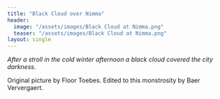 ```yaml
---
title: "Black Cloud over Nimma"
header:
  image: "/assets/images/Black Cloud at Nimma.png"
  teaser: "/assets/images/Black Cloud at Nimma.png"
layout: single
---
```


*After a stroll in the cold winter afternoon a black cloud covered the city darkness.*

Original picture by Floor Toebes. Edited to this monstrosity by Baer Ververgaert.
